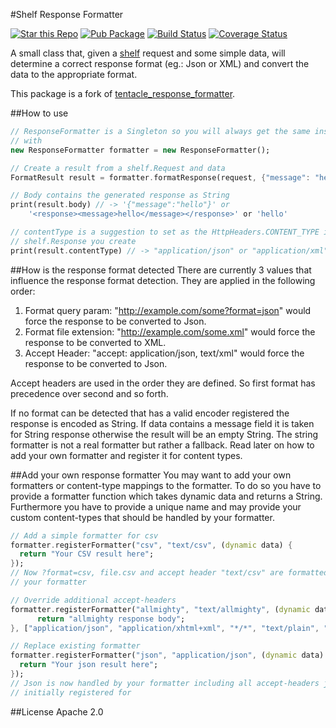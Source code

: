 #Shelf Response Formatter

[![Star this Repo](https://img.shields.io/github/stars/bwu-dart/shelf_response_formatter.svg?style=flat)](https://github.com/bwu-dart/shelf_response_formatter)
[![Pub Package](https://img.shields.io/pub/v/shelf_response_formatter.svg?style=flat)](https://pub.dartlang.org/packages/shelf_response_formatter)
[![Build Status](https://travis-ci.org/bwu-dart/shelf_response_formatter.svg?branch=master)](https://travis-ci.org/bwu-dart/shelf_response_formatter)
[![Coverage Status](https://coveralls.io/repos/bwu-dart/shelf_response_formatter/badge.svg?branch=master)](https://coveralls.io/r/bwu-dart/shelf_response_formatter)

A small class that, given a [shelf](http://pub.dartlang.org/packages/shelf)
request and some simple data, will determine a correct response format (eg.:
Json or XML) and convert the data to the appropriate format.

This package is a fork of [tentacle_response_formatter](https://pub.dartlang.org/packages/tentacle_response_formatter).

##How to use
```dart
// ResponseFormatter is a Singleton so you will always get the same instance
// with
new ResponseFormatter formatter = new ResponseFormatter();

// Create a result from a shelf.Request and data
FormatResult result = formatter.formatResponse(request, {"message": "hello"});

// Body contains the generated response as String
print(result.body) // -> '{"message":"hello"}' or
    '<response><message>hello</message></response>' or 'hello'

// contentType is a suggestion to set as the HttpHeaders.CONTENT_TYPE in the
// shelf.Response you create
print(result.contentType) // -> "application/json" or "application/xml" or "text/plain"
```

##How is the response format detected
There are currently 3 values that influence the response format detection. They
are applied in the following order:

1. Format query param: "http://example.com/some?format=json" would force the
response to be converted to Json.
2. Format file extension: "http://example.com/some.xml" would force the response
to be converted to XML.
3. Accept Header: "accept: application/json, text/xml" would force the response
to be converted to Json.

Accept headers are used in the order they are defined. So first format has
precedence over second and so forth.

If no format can be detected that has a valid encoder registered the response is
encoded as String. If data contains a message field it is taken for String
response otherwise the result will be an empty String. The string formatter is
not a real formatter but rather a fallback. Read later on how to add your own
formatter and register it for content types.

##Add your own response formatter
You may want to add your own formatters or content-type mappings to the
formatter. To do so you have to provide a formatter function which takes dynamic
data and returns a String. Furthermore you have to provide a unique name and may
provide your custom content-types that should be handled by your formatter.
```dart
// Add a simple formatter for csv
formatter.registerFormatter("csv", "text/csv", (dynamic data) {
  return "Your CSV result here";
});
// Now ?format=csv, file.csv and accept header "text/csv" are formatted using
// your formatter

// Override additional accept-headers
formatter.registerFormatter("allmighty", "text/allmighty", (dynamic data) {
      return "allmighty response body";
}, ["application/json", "application/xhtml+xml", "*/*", "text/plain", "application/xml"]);

// Replace existing formatter
formatter.registerFormatter("json", "application/json", (dynamic data) {
  return "Your json result here";
});
// Json is now handled by your formatter including all accept-headers json was
// initially registered for
```

##License
Apache 2.0
